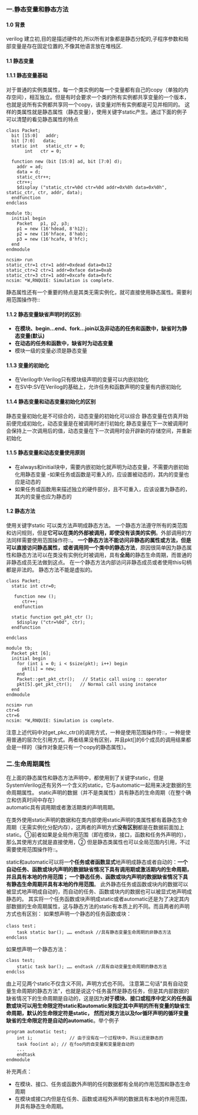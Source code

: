 ###  一.静态变量和静态方法
#### 1.0 背景
verilog 建立初,目的是描述硬件的,所以所有对象都是静态分配的,子程序参数和局部变量是存在固定位置的,不像其他语言放在堆栈区.
#### 1.1 静态变量
#### 1.1.1 静态变量基础
对于普通的实例类属性，每一个类实例的每一个变量都有自己的copy（单独的内存空间），相互独立。但是有时会要求一个类的所有实例都共享变量的一个版本，也就是说所有实例都共享同一个copy，该变量对所有实例都是可见并相同的。
这样的类属性就是静态属性（静态变量），使用关键字static产生。通过下面的例子可以清楚的看见静态属性的特点
~~~
class Packet;
  bit [15:0]   addr;
  bit [7:0]   data;
  static int   static_ctr = 0;
       int   ctr = 0;
 
  function new (bit [15:0] ad, bit [7:0] d);
    addr = ad;
    data = d;
    static_ctr++;
    ctr++;
    $display ("static_ctr=%0d ctr=%0d addr=0x%0h data=0x%0h", static_ctr, ctr, addr, data);
  endfunction
endclass
 
module tb;
  initial begin
    Packet   p1, p2, p3;
    p1 = new (16'hdead, 8'h12);
    p2 = new (16'hface, 8'hab);
    p3 = new (16'hcafe, 8'hfc);
  end
endmodule
~~~

~~~
ncsim> run
static_ctr=1 ctr=1 addr=0xdead data=0x12
static_ctr=2 ctr=1 addr=0xface data=0xab
static_ctr=3 ctr=1 addr=0xcafe data=0xfc
ncsim: *W,RNQUIE: Simulation is complete.
~~~
静态属性还有一个重要的特点是其类无需实例化，就可直接使用静态属性。需要利用范围操作符::
#### 1.1.2 静态变量缺省声明时的区别:
- **在模块、begin...end、fork...join以及非动态的任务和函数中，缺省时为静态变量(默认)**
- **在动态的任务和函数中，缺省时为动态变量**
- 模块一级的变量必须是静态变量
#### 1.1.3 变量的初始化
- 在Verilog中:Verilog只有模块级声明的变量可以内嵌初始化
- 在SV中:SV在Verilog的基础上，允许任务和函数声明的变量有内嵌初始化
#### 1.1.4 静态变量和动态变量初始化的区别
静态变量初始化是不可综合的，动态变量的初始化可以综合
静态变量在仿真开始前便完成初始化，动态变量是在被调用时进行初始化
静态变量在下一次被调用时会保持上一次调用后的值，动态变量在下一次调用时会开辟新的存储空间，并重新初始化
#### 1.1.5 静态变量和动态变量使用原则
- 在always和initial块中，需要内嵌初始化就声明为动态变量，不需要内嵌初始化用静态变量
-如果任务或函数是可重入的，应设置被动态的，其内的变量也应是动态的
- 如果任务或函数用来描述独立的硬件部分，且不可重入，应该设置为静态的，其内的变量也应为静态的


#### 1.2 静态方法
使用关键字static 可以类方法声明成静态方法。
一个静态方法遵守所有的类范围和访问规则，但是**它可以在类的外部被调用，即使没有该类的实例**。外部调用的方法同样需要使用范围操作符::。
**一个静态方法不能访问非静态的属性或方法，但是可以直接访问静态属性，或者调用同一个类中的静态方法**，原因很简单因为静态属性和静态方法可以在类没有实例化时被调用，具有**全局**的静态生命周期，而普通的非静态成员无法做到这点。
在一个静态方法内部访问非静态成员或者使用this句柄都是非法的。
静态方法不能是虚拟的。
~~~
class Packet;
  static int ctr=0;
 
   function new ();
      ctr++;
   endfunction
 
  static function get_pkt_ctr ();
    $display ("ctr=%0d", ctr);
  endfunction
 
endclass
 
module tb;
  Packet pkt [6];
  initial begin
    for (int i = 0; i < $size(pkt); i++) begin
      pkt[i] = new;
    end
    Packet::get_pkt_ctr();   // Static call using :: operator
    pkt[5].get_pkt_ctr();   // Normal call using instance
  end
endmodule
~~~
~~~
ncsim> run
ctr=6
ctr=6
ncsim: *W,RNQUIE: Simulation is complete.
~~~
注意上述代码中对get_pkc_ctr()的调用方式，一种是使用范围操作符::，一种是使用普通的层次化引用方式。两者结果没有区别，并且pkt[]的6个成员的调用结果都会是一样的（操作对象是只有一个copy的静态属性）。


###  二.生命周期属性
在上面的静态属性和静态方法声明中，都使用到了关键字static，但是SystemVerilog还有另外一个含义的static，它与automatic一起用来决定数据的生命周期属性。
static声明的数据（并不是类属性）具有静态的生命周期（在整个确立和仿真时间中存在）\
automatic具有调用期或者激活期类的声明周期。

在类外使用static声明的数据和在类内部使用static声明的类属性都有着静态生命周期（无需实例化分配内存），这两者的声明方式**没有区别**都是在数据前面加上static。①前者如果是全局作用范围（即在模块，接口，函数和任务外声明的），那么其使用方式就是直接使用，② 但是静态类属性也可以全局范围内引用，不过需要使用范围操作符::。

static和automatic可以将一**个任务或者函数显式**地声明成静态或者自动的：**一个自动任务、函数或块内声明的数据缺省情况下具有调用期或激活期内的生命周期，并且具有本地的作用范围； 一个静态任务、函数或块内声明的数据缺省情况下具有静态生命周期并具有本地的作用范围**。
此外静态任务或函数或块内的数据可以被显式地声明成自动的，而自动的任务、函数或块内的数据也可以被显式地声明成静态的。
其实将一个任务函数或块声明成static或者automatic还是为了决定其内部数据的生命周期属性，这与静态方法的static有本质上的不同。而且两者的声明方式也有区别：
如果想声明一个静态的任务函数或块：
~~~
class test；
	task static bar(); …… endtask //具有静态变量生命周期的非静态方法
endclass
~~~
如果想声明一个静态方法：
~~~
class test;
	static task bar(); …… endtask //具有自动变量生命周期的静态方法
endclss
~~~
由上可见两个static不仅含义不同，声明方式也不同。
注意第二句话"具有自动变量生命周期的静态方法"，也就是说这个任务虽然是静态任务，但是其内部数据的缺省情况下的生命周期是自动的，这是因为**对于模块、接口或程序中定义的任务函数或块可以用生命限定符static和automatic来指定其中声明的所有变量的缺省生命周期，默认的生命限定符是static， 然而对类方法以及for循环声明的循环变量缺省的生命限定符是自动的automatic**。举个例子
~~~
program automatic test;
	int i;		        // 由于没有在一个过程块中，所以i还是静态的
	task foo(int a); // 在foo内的自变量和变量是自动的
	...
	endtask
endmodule
~~~
补充两点：
- 在模块、接口、任务或函数外声明的任何数据都有全局的作用范围和静态生命周期
- 在模块或接口内但是在任务、函数或进程外声明的数据具有本地的作用范围，并具有静态生命周期。